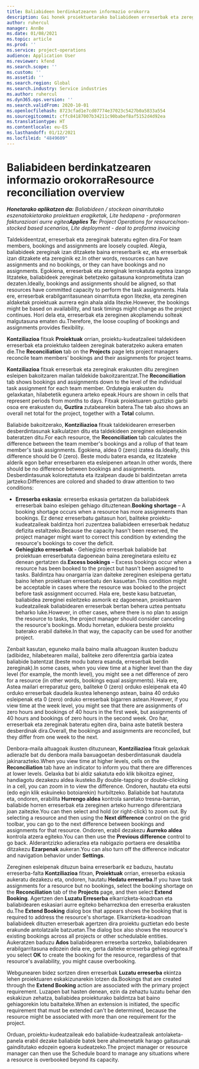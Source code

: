 ```yaml
---
title: Baliabideen berdinkatzearen informazio orokorra
description: Gai honek proiektuetarako baliabideen erreserbak eta zereginak bat datozela ziurtatzen lagunduko dizun informazioa eskaintzen du.
author: ruhercul
manager: AnnBe
ms.date: 01/08/2021
ms.topic: article
ms.prod: ''
ms.service: project-operations
audience: Application User
ms.reviewer: kfend
ms.search.scope: ''
ms.custom: ''
ms.assetid: ''
ms.search.region: Global
ms.search.industry: Service industries
ms.author: ruhercul
ms.dyn365.ops.version: ''
ms.search.validFrom: 2020-10-01
ms.openlocfilehash: 8723cfad1e7cd07774e37023c5427b0a5833a554
ms.sourcegitcommit: cffc84187007b34211c90babef8af5152d4d92ea
ms.translationtype: HT
ms.contentlocale: eu-ES
ms.lasthandoff: 01/12/2021
ms.locfileid: "4849609"
---
```

# <a name="resource-reconciliation-overview"></a><span data-ttu-id="c36ec-103">Baliabideen berdinkatzearen informazio orokorra</span><span class="sxs-lookup"><span data-stu-id="c36ec-103">Resource reconciliation overview</span></span>

<span data-ttu-id="c36ec-104">_**Honetarako aplikatzen da:** Baliabideen / stockean oinarritutako eszenatokietarako proiektuen eragiketak, Lite hedapena - proformaren fakturazioari aurre egitea_</span><span class="sxs-lookup"><span data-stu-id="c36ec-104">_**Applies To:** Project Operations for resource/non-stocked based scenarios, Lite deployment - deal to proforma invoicing_</span></span>

<span data-ttu-id="c36ec-105">Taldekideentzat, erreserbak eta zereginak bateratu egiten dira.</span><span class="sxs-lookup"><span data-stu-id="c36ec-105">For team members, bookings and assignments are loosely coupled.</span></span> <span data-ttu-id="c36ec-106">Alegia, baliabideek zereginak izan ditzakete baina erreserbarik ez, eta erreserbak izan ditzakete eta zereginik ez.</span><span class="sxs-lookup"><span data-stu-id="c36ec-106">In other words, resources can have assignments and no bookings, or they can have bookings and no assignments.</span></span> <span data-ttu-id="c36ec-107">Egokiena, erreserbak eta zereginak lerrokatuta egotea izango litzateke, baliabideek zereginak betetzeko gaitasuna konprometituta izan dezaten.</span><span class="sxs-lookup"><span data-stu-id="c36ec-107">Ideally, bookings and assignments should be aligned, so that resources have committed capacity to perform the task assignments.</span></span> <span data-ttu-id="c36ec-108">Hala ere, erreserbak erabilgarritasunean oinarrituta egon litezke, eta zereginen aldaketak proiektuak aurrera egin ahala alda litezke.</span><span class="sxs-lookup"><span data-stu-id="c36ec-108">However, the bookings might be based on availability, and task timings might change as the project continues.</span></span> <span data-ttu-id="c36ec-109">Hori dela eta, erreserbak eta zereginen akoplamendu solteak malgutasuna ematen du.</span><span class="sxs-lookup"><span data-stu-id="c36ec-109">Therefore, the loose coupling of bookings and assignments provides flexibility.</span></span>

<span data-ttu-id="c36ec-110">**Kontziliazioa** fitxak **Proiektuak** orrian, proiektu-kudeatzaileei taldekideen erreserbak eta proiektuko taldeen zereginak bateratzeko aukera ematen die.</span><span class="sxs-lookup"><span data-stu-id="c36ec-110">The **Reconciliation** tab on the **Projects** page lets project managers reconcile team members' bookings and their assignments for project teams.</span></span>

<span data-ttu-id="c36ec-111">**Kontziliazioa** fitxak erreserbak eta zereginak erakusten ditu zereginen esleipen bakoitzaren mailan taldekide bakoitzarentzat.</span><span class="sxs-lookup"><span data-stu-id="c36ec-111">The **Reconciliation** tab shows bookings and assignments down to the level of the individual task assignment for each team member.</span></span> <span data-ttu-id="c36ec-112">Ordutegia erakusten du gelaxkatan, hilabetetik egunera arteko epeak.</span><span class="sxs-lookup"><span data-stu-id="c36ec-112">Hours are shown in cells that represent periods from months to days.</span></span> <span data-ttu-id="c36ec-113">Fitxak proiektuaren guztizko garbi osoa ere erakusten du, **Guztira** zutabearekin batera.</span><span class="sxs-lookup"><span data-stu-id="c36ec-113">The tab also shows an overall net total for the project, together with a **Total** column.</span></span>

<span data-ttu-id="c36ec-114">Baliabide bakoitzerako, **Kontziliazioa** fitxak taldekidearen erreserben desberdintasunak kalkulatzen ditu eta taldekideen zereginen esleipenekin bateratzen ditu.</span><span class="sxs-lookup"><span data-stu-id="c36ec-114">For each resource, the **Reconciliation** tab calculates the difference between the team member's bookings and a rollup of that team member's task assignments.</span></span> <span data-ttu-id="c36ec-115">Egokiena, aldea 0 (zero) izatea da.</span><span class="sxs-lookup"><span data-stu-id="c36ec-115">Ideally, this difference should be 0 (zero).</span></span> <span data-ttu-id="c36ec-116">Beste modu batera esanda, ez litzateke alderik egon behar erreserbaren eta esleipenen artean.</span><span class="sxs-lookup"><span data-stu-id="c36ec-116">In other words, there should be no difference between bookings and assignments.</span></span> <span data-ttu-id="c36ec-117">Desberdintasunak koloreztatuta eta itzalpean daude bi baldintzetan arreta jartzeko:</span><span class="sxs-lookup"><span data-stu-id="c36ec-117">Differences are colored and shaded to draw attention to two conditions:</span></span>

- <span data-ttu-id="c36ec-118">**Erreserba eskasia**: erreserba eskasia gertatzen da baliabideek erreserbak baino esleipen gehiago dituztenean.</span><span class="sxs-lookup"><span data-stu-id="c36ec-118">**Booking shortage** – A booking shortage occurs when a resource has more assignments than bookings.</span></span> <span data-ttu-id="c36ec-119">Ez denez erreserbatu gaitasun hori, baliteke proiektu-kudeatzaileak baldintza hori zuzentzea baliabideen erreserbak hedatuz defizita estaltzeko.</span><span class="sxs-lookup"><span data-stu-id="c36ec-119">Because the capacity hasn't been reserved, the project manager might want to correct this condition by extending the resource's bookings to cover the deficit.</span></span>
- <span data-ttu-id="c36ec-120">**Gehiegizko erreserbak** - Gehiegizko erreserbak baliabide bat proiektuan erreserbatuta dagoenean baina zereginetara esleitu ez denean gertatzen da.</span><span class="sxs-lookup"><span data-stu-id="c36ec-120">**Excess bookings** – Excess bookings occur when a resource has been booked to the project but hasn't been assigned to tasks.</span></span> <span data-ttu-id="c36ec-121">Baldintza hau onargarria izan daiteke zereginen esleipena gertatu baino lehen proiektuan erreserbatu den kasuetan.</span><span class="sxs-lookup"><span data-stu-id="c36ec-121">This condition might be acceptable in cases where the resource was booked to the project before task assignment occurred.</span></span> <span data-ttu-id="c36ec-122">Hala ere, beste kasu batzuetan, baliabidea zereginei esleitzeko asmorik ez dagoenean, proiektuaren kudeatzaileak baliabidearen erreserbak bertan behera uztea pentsatu beharko luke.</span><span class="sxs-lookup"><span data-stu-id="c36ec-122">However, in other cases, where there is no plan to assign the resource to tasks, the project manager should consider canceling the resource's bookings.</span></span> <span data-ttu-id="c36ec-123">Modu horretan, edukiera beste proiektu baterako erabil daiteke.</span><span class="sxs-lookup"><span data-stu-id="c36ec-123">In that way, the capacity can be used for another project.</span></span>

<span data-ttu-id="c36ec-124">Zenbait kasutan, eguneko maila baino maila altuagoan ikusten baduzu (adibidez, hilabetearen maila), baliteke zero diferentzia garbia izatea baliabide batentzat (beste modu batera esanda, erreserbak berdin zereginak).</span><span class="sxs-lookup"><span data-stu-id="c36ec-124">In some cases, when you view time at a higher level than the day level (for example, the month level), you might see a net difference of zero for a resource (in other words, bookings equal assignments).</span></span> <span data-ttu-id="c36ec-125">Hala ere, Astea mailari erreparatuz gero, baliteke 0 (zero) orduko esleipenak eta 40 orduko erreserbak daudela ikustea lehenengo astean, baina 40 orduko esleipenak eta 0 (zero) orduko erreserbak bigarren astean.</span><span class="sxs-lookup"><span data-stu-id="c36ec-125">However, if you view time at the week level, you might see that there are assignments of zero hours and bookings of 40 hours in the first week, but assignments of 40 hours and bookings of zero hours in the second week.</span></span> <span data-ttu-id="c36ec-126">Oro har, erreserbak eta zereginak bateratu egiten dira, baina aste batetik bestera desberdinak dira.</span><span class="sxs-lookup"><span data-stu-id="c36ec-126">Overall, the bookings and assignments are reconciled, but they differ from one week to the next.</span></span>

<span data-ttu-id="c36ec-127">Denbora-maila altuagoak ikusten dituzunean, **Kontziliazioa** fitxak gelaxkak adierazle bat du denbora maila baxuagoetan desberdintasunak daudela jakinarazteko.</span><span class="sxs-lookup"><span data-stu-id="c36ec-127">When you view time at higher levels, cells on the **Reconciliation** tab have an indicator to inform you that there are differences at lower levels.</span></span> <span data-ttu-id="c36ec-128">Gelaxka bat bi aldiz sakatuta edo klik bikoitza eginez, handiagotu dezakezu aldea ikusteko.</span><span class="sxs-lookup"><span data-stu-id="c36ec-128">By double-tapping or double-clicking in a cell, you can zoom in to view the difference.</span></span> <span data-ttu-id="c36ec-129">Ondoren, hautatu eta eutsi (edo egin klik eskuineko botoiarekin) hurbiltzeko. Baliabide bat hautatuta eta, ondoren, erabilita **Hurrengo aldea** kontrola saretako tresna-barran, baliabide horren erreserbak eta zereginen arteko hurrengo diferentziara joan zaitezke.</span><span class="sxs-lookup"><span data-stu-id="c36ec-129">You can then select and hold (or right-click) to zoom out. By selecting a resource and then using the **Next difference** control on the grid toolbar, you can go to the next difference between bookings and assignments for that resource.</span></span> <span data-ttu-id="c36ec-130">Ondoren, erabil dezakezu **Aurreko aldea** kontrola atzera egiteko.</span><span class="sxs-lookup"><span data-stu-id="c36ec-130">You can then use the **Previous difference** control to go back.</span></span> <span data-ttu-id="c36ec-131">Alderantzizko adierazlea eta nabigazio portaera ere desaktiba ditzakezu **Ezarpenak** aukeran.</span><span class="sxs-lookup"><span data-stu-id="c36ec-131">You can also turn off the difference indicator and navigation behavior under **Settings**.</span></span>

<span data-ttu-id="c36ec-132">Zereginen esleipenak dituzun baina erreserbarik ez baduzu, hautatu erreserba-falta **Kontziliazioa** fitxan, **Proiektuak** orrian, erreserba eskasia aukeratu dezakezu eta, ondoren, hautatu **Hedatu erreserba**.</span><span class="sxs-lookup"><span data-stu-id="c36ec-132">If you have task assignments for a resource but no bookings, select the booking shortage on the **Reconciliation** tab of the **Projects** page, and then select **Extend Booking**.</span></span> <span data-ttu-id="c36ec-133">Agertzen den **Luzatu Erreserba** elkarrizketa-koadroan eta baliabidearen eskasiari aurre egiteko beharrezkoa den erreserba erakusten du.</span><span class="sxs-lookup"><span data-stu-id="c36ec-133">The **Extend Booking** dialog box that appears shows the booking that is required to address the resource's shortage.</span></span> <span data-ttu-id="c36ec-134">Elkarrizketa-koadroan baliabideek dituzten erreserbak agertzen dira proiektu guztietan edo beste erakunde antolatzaile batzuetan.</span><span class="sxs-lookup"><span data-stu-id="c36ec-134">The dialog box also shows the resource's existing bookings across all projects or other schedulable entities.</span></span> <span data-ttu-id="c36ec-135">Aukeratzen baduzu **Ados** baliabidearen erreserba sortzeko, baliabidearen erabilgarritasuna edozein dela ere, gerta daiteke erreserba gehiegi egotea.</span><span class="sxs-lookup"><span data-stu-id="c36ec-135">If you select **OK** to create the booking for the resource, regardless of that resource's availability, you might cause overbooking.</span></span>

<span data-ttu-id="c36ec-136">Webgunearen bidez sortzen diren erreserbak **Luzatu erreserba** ekintza lehen proiektuaren eskakizunarekin lotzen da.</span><span class="sxs-lookup"><span data-stu-id="c36ec-136">Bookings that are created through the **Extend Booking** action are associated with the primary project requirement.</span></span> <span data-ttu-id="c36ec-137">Luzapen bat hasten denean, ezin da zehaztu luzatu behar den eskakizun zehatza, baliabidea proiekturako baldintza bat baino gehiagorekin lotu baitaiteke.</span><span class="sxs-lookup"><span data-stu-id="c36ec-137">When an extension is initiated, the specific requirement that must be extended can't be determined, because the resource might be associated with more than one requirement for the project.</span></span>

<span data-ttu-id="c36ec-138">Orduan, proiektu-kudeatzaileak edo baliabide-kudeatzaileak antolaketa-panela erabil dezake baliabide batek bere ahalmenetatik harago gaitasunak gainditutako edozein egoera kudeatzeko.</span><span class="sxs-lookup"><span data-stu-id="c36ec-138">The project manager or resource manager can then use the Schedule board to manage any situations where a resource is overbooked beyond its capacity.</span></span>
